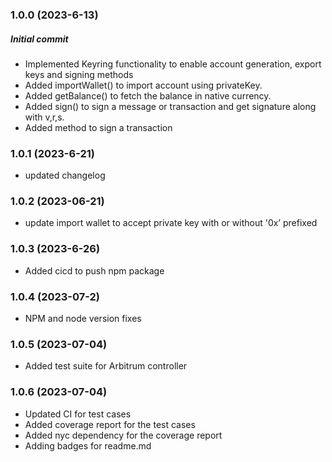### 1.0.0 (2023-6-13)

##### Initial commit

- Implemented Keyring functionality to enable account generation, export keys and signing methods
- Added importWallet() to import account using privateKey.
- Added getBalance() to fetch the balance in native currency.
- Added sign() to sign a message or transaction and get signature along with v,r,s.
- Added method to sign a transaction

### 1.0.1 (2023-6-21)

- updated changelog

### 1.0.2 (2023-06-21)

- update import wallet to accept private key with or without '0x’ prefixed

### 1.0.3 (2023-6-26)

- Added cicd to push npm package

### 1.0.4 (2023-07-2)

- NPM and node version fixes

### 1.0.5 (2023-07-04)

- Added test suite for Arbitrum controller

### 1.0.6 (2023-07-04)

- Updated CI for test cases
- Added coverage report for the test cases
- Added nyc dependency for the coverage report
- Adding badges for readme.md